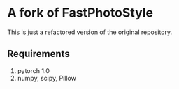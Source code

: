 # A fork of FastPhotoStyle
This is just a refactored version of the original repository.

## Requirements
1. pytorch 1.0
2. numpy, scipy, Pillow

